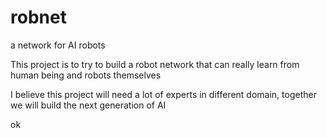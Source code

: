robnet
======

a network for AI robots

This project is to try to build a robot network that can really learn from human being and robots themselves

I believe this project will need a lot of experts in different domain, together we will build the next generation of AI

ok
